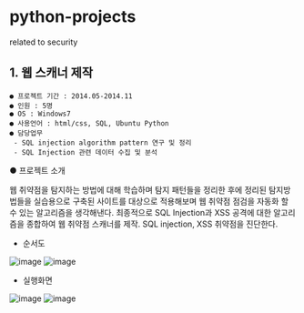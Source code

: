 # python-projects
related to security

## 1. 웹 스캐너 제작
```
● 프로젝트 기간 : 2014.05-2014.11 
● 인원 : 5명
● OS : Windows7
● 사용언어 : html/css, SQL, Ubuntu Python
● 담당업무
 - SQL injection algorithm pattern 연구 및 정리
 - SQL Injection 관련 데이터 수집 및 분석 
 ```
 ● 프로젝트 소개

  웹 취약점을 탐지하는 방법에 대해 학습하며 탐지 패턴들을 정리한 후에 정리된 탐지방법들을 실습용으로 구축된 사이트를 대상으로 적용해보며 웹 취약점 점검을 자동화 할 수 있는 알고리즘을 생각해낸다. 최종적으로 SQL Injection과 XSS 공격에 대한 알고리즘을 종합하여 웹 취약점 스캐너를 제작. SQL injection, XSS 취약점을 진단한다.

* 순서도

![image](https://user-images.githubusercontent.com/8167433/74088061-8189c280-4ad5-11ea-8e57-8752b3fdd3e5.png)
![image](https://user-images.githubusercontent.com/8167433/74088076-a847f900-4ad5-11ea-924c-8886d25ae757.png)

* 실행화면

![image](https://user-images.githubusercontent.com/8167433/74088067-9403fc00-4ad5-11ea-912e-010eb09e1e7e.png)
![image](https://user-images.githubusercontent.com/8167433/74088073-9a927380-4ad5-11ea-9754-cce9906b730a.png)

